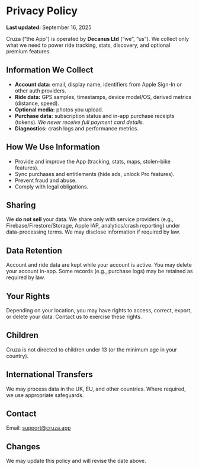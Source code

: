 # Privacy Policy
**Last updated:** September 16, 2025

Cruza (“the App”) is operated by **Decanus Ltd** (“we”, “us”). We collect only what we need to power ride tracking, stats, discovery, and optional premium features.

## Information We Collect
- **Account data:** email, display name, identifiers from Apple Sign-In or other auth providers.
- **Ride data:** GPS samples, timestamps, device model/OS, derived metrics (distance, speed).
- **Optional media:** photos you upload.
- **Purchase data:** subscription status and in-app purchase receipts (tokens). *We never receive full payment card details.*
- **Diagnostics:** crash logs and performance metrics.

## How We Use Information
- Provide and improve the App (tracking, stats, maps, stolen-bike features).
- Sync purchases and entitlements (hide ads, unlock Pro features).
- Prevent fraud and abuse.
- Comply with legal obligations.

## Sharing
We **do not sell** your data. We share only with service providers (e.g., Firebase/Firestore/Storage, Apple IAP, analytics/crash reporting) under data-processing terms. We may disclose information if required by law.

## Data Retention
Account and ride data are kept while your account is active. You may delete your account in-app. Some records (e.g., purchase logs) may be retained as required by law.

## Your Rights
Depending on your location, you may have rights to access, correct, export, or delete your data. Contact us to exercise these rights.

## Children
Cruza is not directed to children under 13 (or the minimum age in your country).

## International Transfers
We may process data in the UK, EU, and other countries. Where required, we use appropriate safeguards.

## Contact
Email: [support@cruza.app](mailto:deanlingard@decanusltd.com)

## Changes
We may update this policy and will revise the date above.
